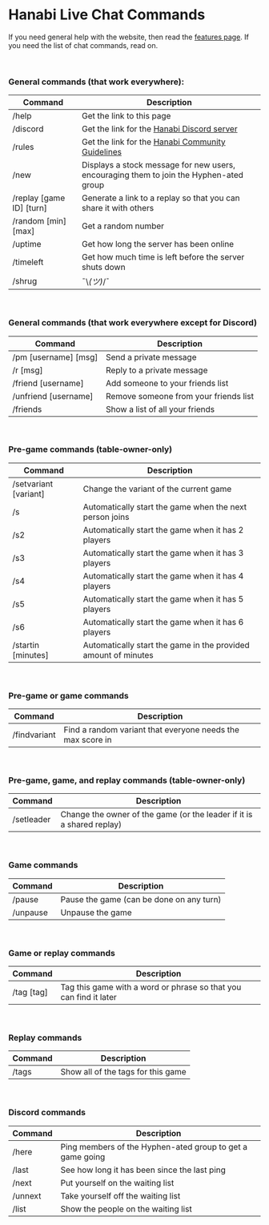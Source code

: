 # Hanabi Live Chat Commands

If you need general help with the website, then read the [features page](FEATURES.md). If you need the list of chat commands, read on.

<br />

### General commands (that work everywhere):

| Command                  | Description
| ------------------------ | -----------
| /help                    | Get the link to this page
| /discord                 | Get the link for the [Hanabi Discord server](https://discord.gg/FADvkJp)
| /rules                   | Get the link for the [Hanabi Community Guidelines](https://github.com/Zamiell/hanabi-live/blob/master/docs/COMMUNITY_GUIDELINES.md)
| /new                     | Displays a stock message for new users, encouraging them to join the Hyphen-ated group
| /replay [game ID] [turn] | Generate a link to a replay so that you can share it with others
| /random [min] [max]      | Get a random number
| /uptime                  | Get how long the server has been online
| /timeleft                | Get how much time is left before the server shuts down
| /shrug                   | ¯\\_(ツ)_/¯

<br />

### General commands (that work everywhere except for Discord)

| Command               | Description
| --------------------- |------------
| /pm [username] [msg]  | Send a private message
| /r [msg]              | Reply to a private message
| /friend [username]    | Add someone to your friends list
| /unfriend [username]  | Remove someone from your friends list
| /friends              | Show a list of all your friends

<br />

### Pre-game commands (table-owner-only)

| Command               | Description
| --------------------- |------------
| /setvariant [variant] | Change the variant of the current game
| /s                    | Automatically start the game when the next person joins
| /s2                   | Automatically start the game when it has 2 players
| /s3                   | Automatically start the game when it has 3 players
| /s4                   | Automatically start the game when it has 4 players
| /s5                   | Automatically start the game when it has 5 players
| /s6                   | Automatically start the game when it has 6 players
| /startin [minutes]    | Automatically start the game in the provided amount of minutes

<br />

### Pre-game or game commands

| Command      | Description
| ------------ |------------
| /findvariant | Find a random variant that everyone needs the max score in

<br />

### Pre-game, game, and replay commands (table-owner-only)

| Command    | Description
| ---------- |------------
| /setleader | Change the owner of the game (or the leader if it is a shared replay)

<br />

### Game commands

| Command    | Description
| ---------- | -----------
| /pause     | Pause the game (can be done on any turn)
| /unpause   | Unpause the game

<br />

### Game or replay commands

| Command    | Description
| ---------- | -----------
| /tag [tag] | Tag this game with a word or phrase so that you can find it later

<br />

### Replay commands

| Command | Description
| ------- | -----------
| /tags   | Show all of the tags for this game

<br />

### Discord commands

| Command | Description
| ------- |------------
| /here   | Ping members of the Hyphen-ated group to get a game going
| /last   | See how long it has been since the last ping
| /next   | Put yourself on the waiting list
| /unnext | Take yourself off the waiting list
| /list   | Show the people on the waiting list
